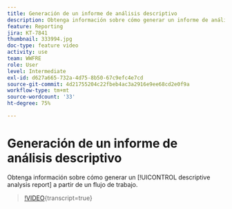 ```yaml
---
title: Generación de un informe de análisis descriptivo
description: Obtenga información sobre cómo generar un informe de análisis descriptivo a partir de un flujo de trabajo en Adobe Campaign V8.
feature: Reporting
jira: KT-7841
thumbnail: 333994.jpg
doc-type: feature video
activity: use
team: WWFRE
role: User
level: Intermediate
exl-id: d627a665-732a-4d75-8b50-67c9efc4e7cd
source-git-commit: 4d21755204c22fbeb4ac3a2916e9ee68cd2e0f9a
workflow-type: tm+mt
source-wordcount: '33'
ht-degree: 75%

---
```


# Generación de un informe de análisis descriptivo

Obtenga información sobre cómo generar un [!UICONTROL descriptive analysis report] a partir de un flujo de trabajo.

>[!VIDEO](https://video.tv.adobe.com/v/333994?quality=12&learn=on){transcript=true}
